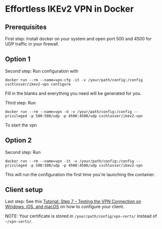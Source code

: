 # Effortless IKEv2 VPN in Docker

## Prerequisites

First step: Install docker on your system and open port 500 and 4500 for UDP traffic in your firewall.

## Option 1

Second step: Run configuration with

`docker run --rm --name=vpn-cfg -it -v /your/path/config:/config cschlosser/ikev2-vpn configure`

Fill in the blanks and everything you need will be generated for you.

Third step: Run

`docker run --rm --name=vpn -d -v /your/path/config:/config --privileged -p 500:500/udp -p 4500:4500/udp cschlosser/ikev2-vpn`

To start the vpn

## Option 2

Second step: Run

`docker run --rm --name=vpn -it -v /your/path/config:/config --privileged -p 500:500/udp -p 4500:4500/udp cschlosser/ikev2-vpn`

This will run the configuration the first time you're launching the container.

## Client setup

Last step: See this [Tutorial: Step 7 – Testing the VPN Connection on Windows, iOS, and macOS](https://www.digitalocean.com/community/tutorials/how-to-set-up-an-ikev2-vpn-server-with-strongswan-on-ubuntu-16-04#step-7-%E2%80%93-testing-the-vpn-connection-on-windows,-ios,-and-macos) on how to configure your client.

NOTE: Your certificate is stored in `/your/path/config/vpn-certs/` instead of `~/vpn-certs/`.
